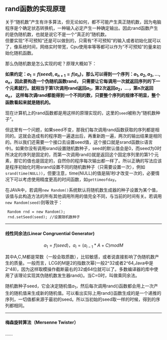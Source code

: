 ## rand函数的实现原理

关于“随机数”产生有许多算法，但无论如何，都不可能产生真正随机数，因为电脑程序是个确定状态转换机，一种输入必定产生一种确定输出。因此rand函数产生的是伪随机数，也就是说它不是一个“真正的”随机数。  
但要实现“不可预知”还是可以做到的，只需有“不可预知”的输入或者初始化就可以了，像系统时间，网络实时带宽，Cpu使用率等等都可以作为“不可预知”的量来初始化随机函数。  

那么伪随机数是怎么实现的呢？原理大概如下：  

**如果约定：$a_1=f(seed),a_{n+1}=f(a_n)$，那么可以得到一个序列：$a_1,a_2,a_3,...,a_n$，因此要构造一个伪随机函数rand，
只需要让它每调用一次就返回序列的下一个元素就行。就相当于第1次调用rand返回$a_1$，第2次返回$a_2$，…，第n次返回$a_n$，
这样每次调rand都能得到一个不同的数，只要整个序列的规律不明显，整个函数看起来就是随机的。**  

现在计算机上的rand函数都是用这样的原理实现的，这里的`seed`被称为“随机数种子”。

但这里有一个问题，如果seed不变，那我们每次调用rand函数获取的序列都是相同的。这就会造成有的程序跑一遍退出后，再重新跑一遍，两次的输出结果是相同的。所以我们还需要一个接口去设置seed值，这个接口就是srand函数(c语言中)。如果你没有调用srand设置随机数种子，seed的默认值会是0，而seed为0时所决定的序列是固定的，而第一次调用rand()就是返回这个固定序列里的第1个元素，那它的值也是固定的，自然你的程序每次输出都一样了。所以正确的写法应该是程序初始化时用srand设置不同的随机数种子（只需要设置一次），例如`srand(time(NULL))`，但要注意，time(NULL)的值是隔1秒才改变一次的，必要情况下可以考虑使用精度更高的时间函数，如`gettimeofday`。  

在JAVA中，若调用`new Random()`系统默认将随机数生成器的种子设置为某个值，该值与此构造方法的所有其他调用所用的值完全不同，与当前的时间有关。若调用` new Random(seed) `则等效于：  

     Random rnd = new Random();  
     rnd.setSeed(seed); //设置随机数种子

----
#### 线性同余法(Linear Congruential Generator)

$$a_1=f(seed)，a_i = (a_{i-1} * A + C ) mod {M} $$

其中A,C,M都是常数（一般会取质数），比较敏感，或者说直接影响了伪随机数产生的质量。一般而言，LCG的M是2的指数次幂(一般2^32或者2^64,Java中是2^48)，因为这样取模操作截断最右的32或64位就可以了。多数编译器的库中使用了该理论实现其伪随机数发生器rand()。当C=0时，叫做乘同余法。  

随机数种子seed，它会决定随机值$a_1$，然后每次调用rand()函数都会用上一次产生的随机值来生成新的随机值。可以看出实际上用rand()函数生成的是一个递推的序列，一切值都来源于最初的seed。所以当初始的seed取一样的时候，得到的序列都相同。  

----
#### 梅森旋转算法（Mersenne Twister）
......